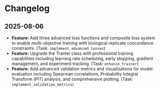 # Changelog

## 2025-08-06

- **Feature:** Add three advanced loss functions and composite loss system to enable multi-objective training with biological replicate concordance constraints. (Task: `implement_advanced_losses`)
- **Feature:** Upgrade the Trainer class with professional training capabilities including learning rate scheduling, early stopping, gradient management, and experiment tracking. (Task: `enhance_trainer`)
- **Feature:** Add advanced validation metrics and visualizations for model evaluation including Spearman correlations, Probability Integral Transform (PIT) analysis, and comprehensive plotting. (Task: `implement_validation_metrics`)